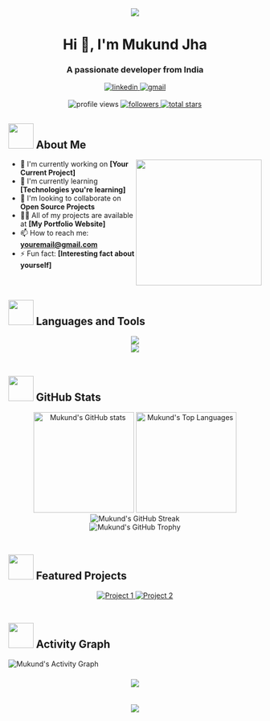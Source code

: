 <div align="center">
  <img src="https://raw.githubusercontent.com/halfrost/halfrost/master/icons/header_.png">
</div>

<h1 align="center">Hi 👋, I'm Mukund Jha</h1>
<h3 align="center">A passionate developer from India</h3>

<div align="center">
  <a href="https://www.linkedin.com/in/mukundjha_mj/" target="_blank">
    <img src="https://img.shields.io/badge/LinkedIn-0077B5?style=for-the-badge&logo=linkedin&logoColor=white" alt="linkedin" />
  </a>
  <a href="mailto:mukundjha204@gmail.com">
    <img src="https://img.shields.io/badge/Gmail-D14836?style=for-the-badge&logo=gmail&logoColor=white" alt="gmail" />
  </a>
</div>

<br>

<div align="center">
  <img src="https://komarev.com/ghpvc/?username=mukundjha-mj&label=Profile%20views&color=0e75b6&style=flat" alt="profile views" />
  <a href="https://github.com/mukundjha-mj?tab=followers">
    <img alt="followers" title="Follow me on Github" src="https://custom-icon-badges.demolab.com/github/followers/mukundjha-mj?color=236ad3&labelColor=1155ba&style=for-the-badge&logo=person-add&label=Follow&logoColor=white"/>
  </a>
  <a href="https://github.com/mukundjha-mj?tab=repositories&sort=stargazers">
    <img alt="total stars" title="Total stars on GitHub" src="https://custom-icon-badges.demolab.com/github/stars/mukundjha-mj?color=55960c&style=for-the-badge&labelColor=488207&logo=star"/>
  </a>
</div>

## <picture><img src = "https://github.com/7oSkaaa/7oSkaaa/blob/main/Images/about_me.gif?raw=true" width = 50px></picture> About Me

<picture> <img align="right" src="https://github.com/7oSkaaa/7oSkaaa/blob/main/Images/Right_Side.gif?raw=true" width = 250px></picture>

- 🔭 I'm currently working on **[Your Current Project]**
- 🌱 I'm currently learning **[Technologies you're learning]**
- 👯 I'm looking to collaborate on **Open Source Projects**
- 👨‍💻 All of my projects are available at **[My Portfolio Website]**
- 📫 How to reach me: **youremail@gmail.com**
- ⚡ Fun fact: **[Interesting fact about yourself]**

<br>

## <picture><img src = "https://github.com/7oSkaaa/7oSkaaa/blob/main/Images/CP_PS.gif?raw=true" width = 50px></picture> Languages and Tools

<div align="center">
  <img src="https://skillicons.dev/icons?i=html,css,js,typescript,react,nodejs,express,mongodb,nextjs,tailwind,git,github" />
  <br>
  <img src="https://skillicons.dev/icons?i=python,c,cpp,java,mysql,firebase,vscode,figma" />
</div>

<br>

## <picture><img src = "https://github.com/7oSkaaa/7oSkaaa/blob/main/Images/Statistics.gif?raw=true" width = 50px></picture> GitHub Stats

<div align="center">
  <img src="https://github-readme-stats.vercel.app/api?username=mukundjha-mj&show_icons=true&theme=tokyonight&hide_border=true&count_private=true" alt="Mukund's GitHub stats" height="200px" />
  <img src="https://github-readme-stats.vercel.app/api/top-langs/?username=mukundjha-mj&theme=tokyonight&hide_border=true&layout=compact" alt="Mukund's Top Languages" height="200px" />
</div>

<div align="center">
  <img src="https://github-readme-streak-stats.herokuapp.com/?user=mukundjha-mj&theme=tokyonight&hide_border=true" alt="Mukund's GitHub Streak" />
</div>

<div align="center">
  <img src="https://github-profile-trophy.vercel.app/?username=mukundjha-mj&theme=tokyonight&no-frame=true&no-bg=true&column=7" alt="Mukund's GitHub Trophy" />
</div>

<br>

## <picture><img src = "https://github.com/7oSkaaa/7oSkaaa/blob/main/Images/Projects.gif?raw=true" width = 50px></picture> Featured Projects

<div align="center">
  <a href="https://github.com/mukundjha-mj/project-name">
    <img src="https://github-readme-stats.vercel.app/api/pin/?username=mukundjha-mj&repo=project-name&theme=tokyonight&hide_border=true" alt="Project 1" />
  </a>
  <a href="https://github.com/mukundjha-mj/another-project">
    <img src="https://github-readme-stats.vercel.app/api/pin/?username=mukundjha-mj&repo=another-project&theme=tokyonight&hide_border=true" alt="Project 2" />
  </a>
</div>

<br>

## <picture><img src = "https://github.com/7oSkaaa/7oSkaaa/blob/main/Images/Statistics.gif?raw=true" width = 50px></picture> Activity Graph

<img src="https://github-readme-activity-graph.vercel.app/graph?username=mukundjha-mj&custom_title=Mukund%20Jha's%20Contribution%20Graph&theme=tokyo-night&hide_border=true" alt="Mukund's Activity Graph" />

<br>

<h3 align="center">
  <img src="https://readme-typing-svg.herokuapp.com/?font=Righteous&size=25&center=true&vCenter=true&width=500&height=70&duration=4000&lines=Thanks+for+visiting!+✌️;+Shoot+me+a+message+on+LinkedIn!;I'm+always+down+to+collab+:)" />
</h3>

<br>

<div align="center">
  <img src="https://user-images.githubusercontent.com/73097560/115834477-dbab4500-a447-11eb-908a-139a6edaec5c.gif" />
</div>
